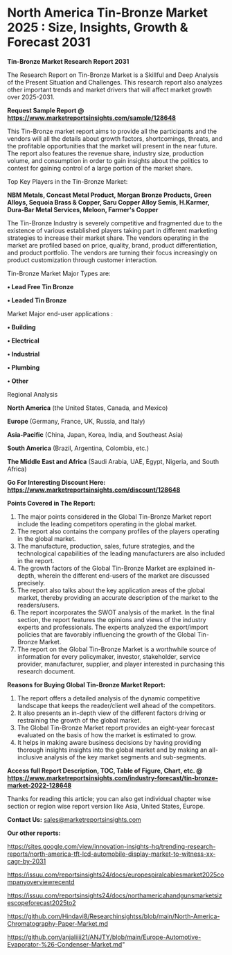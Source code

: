 # North America Tin-Bronze Market 2025 : Size, Insights, Growth & Forecast 2031

<strong>Tin-Bronze Market Research Report 2031</strong>

The Research Report on Tin-Bronze Market is a Skillful and Deep Analysis of the Present Situation and Challenges. This research report also analyzes other important trends and market drivers that will affect market growth over 2025-2031.

<strong>Request Sample Report @ <a href=https://www.marketreportsinsights.com/sample/128648>https://www.marketreportsinsights.com/sample/128648</a></strong>

This Tin-Bronze market report aims to provide all the participants and the vendors will all the details about growth factors, shortcomings, threats, and the profitable opportunities that the market will present in the near future. The report also features the revenue share, industry size, production volume, and consumption in order to gain insights about the politics to contest for gaining control of a large portion of the market share.

Top Key Players in the Tin-Bronze Market:

<strong>NBM Metals, Concast Metal Product, Morgan Bronze Products, Green Alloys, Sequoia Brass & Copper, Saru Copper Alloy Semis, H.Karmer, Dura-Bar Metal Services, Meloon, Farmer's Copper</strong>

The Tin-Bronze Industry is severely competitive and fragmented due to the existence of various established players taking part in different marketing strategies to increase their market share. The vendors operating in the market are profiled based on price, quality, brand, product differentiation, and product portfolio. The vendors are turning their focus increasingly on product customization through customer interaction.

Tin-Bronze Market Major Types are:

<strong>• Lead Free Tin Bronze

• Leaded Tin Bronze</strong>

Market Major end-user applications :

<strong>• Building

• Electrical

• Industrial

• Plumbing

• Other</strong>

Regional Analysis

</u><strong><b>North America</b></strong> (the United States, Canada, and Mexico)

<strong><b>Europe </b></strong>(Germany, France, UK, Russia, and Italy)

<strong><b>Asia-Pacific</b></strong> (China, Japan, Korea, India, and Southeast Asia)

<strong><b>South America</b></strong> (Brazil, Argentina, Colombia, etc.)

<strong><b>The Middle East and Africa</b></strong> (Saudi Arabia, UAE, Egypt, Nigeria, and South Africa)

<strong>Go For Interesting Discount Here: <a href=https://www.marketreportsinsights.com/discount/128648>https://www.marketreportsinsights.com/discount/128648</a></strong>

<strong>Points Covered in The Report:</strong>
<ol>
  <li>The major points considered in the Global Tin-Bronze Market report include the leading competitors operating in the global market.</li>
  <li>The report also contains the company profiles of the players operating in the global market.</li>
  <li>The manufacture, production, sales, future strategies, and the technological capabilities of the leading manufacturers are also included in the report.</li>
  <li>The growth factors of the Global Tin-Bronze Market are explained in-depth, wherein the different end-users of the market are discussed precisely.</li>
  <li>The report also talks about the key application areas of the global market, thereby providing an accurate description of the market to the readers/users.</li>
  <li>The report incorporates the SWOT analysis of the market. In the final section, the report features the opinions and views of the industry experts and professionals. The experts analyzed the export/import policies that are favorably influencing the growth of the Global Tin-Bronze Market.</li>
  <li>The report on the Global Tin-Bronze Market is a worthwhile source of information for every policymaker, investor, stakeholder, service provider, manufacturer, supplier, and player interested in purchasing this research document.</li>
</ol>
<strong>Reasons for Buying Global Tin-Bronze Market Report:</strong>

<ol>
  <li>The report offers a detailed analysis of the dynamic competitive landscape that keeps the reader/client well ahead of the competitors.</li>
  <li>It also presents an in-depth view of the different factors driving or restraining the growth of the global market.</li>
  <li>The Global Tin-Bronze Market report provides an eight-year forecast evaluated on the basis of how the market is estimated to grow.</li>
  <li>It helps in making aware business decisions by having providing thorough insights insights into the global market and by making an all-inclusive analysis of the key market segments and sub-segments.</li>
</ol>
<strong>Access full Report Description, TOC, Table of Figure, Chart, etc. @ <a href=https://www.marketreportsinsights.com/industry-forecast/tin-bronze-market-2022-128648>https://www.marketreportsinsights.com/industry-forecast/tin-bronze-market-2022-128648</a></strong>


Thanks for reading this article; you can also get individual chapter wise section or region wise report version like Asia, United States, Europe.

<strong>Contact Us:</strong>
sales@marketreportsinsights.com

<strong>Our other reports:</strong>

<a href=https://sites.google.com/view/innovation-insights-hq/trending-research-reports/north-america-tft-lcd-automobile-display-market-to-witness-xx-cagr-by-2031>https://sites.google.com/view/innovation-insights-hq/trending-research-reports/north-america-tft-lcd-automobile-display-market-to-witness-xx-cagr-by-2031</a>

<a href=https://issuu.com/reportsinsights24/docs/europespiralcablesmarket2025companyoverviewrecentd>https://issuu.com/reportsinsights24/docs/europespiralcablesmarket2025companyoverviewrecentd</a>

<a href=https://issuu.com/reportsinsights24/docs/northamericahandgunsmarketsizescopeforecast2025to2>https://issuu.com/reportsinsights24/docs/northamericahandgunsmarketsizescopeforecast2025to2</a>

<a href=https://github.com/Hindavi8/Researchinsightss/blob/main/North-America-Chromatography-Paper-Market.md>https://github.com/Hindavi8/Researchinsightss/blob/main/North-America-Chromatography-Paper-Market.md</a>

<a href=https://github.com/anjaliiii21/ANJTY/blob/main/Europe-Automotive-Evaporator-%26-Condenser-Market.md>https://github.com/anjaliiii21/ANJTY/blob/main/Europe-Automotive-Evaporator-%26-Condenser-Market.md</a>"
